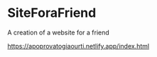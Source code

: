 # SiteForaFriend

A creation of a website for a friend 

https://apoprovatogiaourti.netlify.app/index.html

